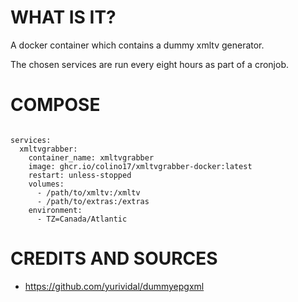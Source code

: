 # WHAT IS IT?

A docker container which contains a dummy xmltv generator.

The chosen services are run every eight hours as part of a cronjob.

# COMPOSE

```

services:
  xmltvgrabber:
    container_name: xmltvgrabber
    image: ghcr.io/colino17/xmltvgrabber-docker:latest
    restart: unless-stopped
    volumes:
      - /path/to/xmltv:/xmltv
      - /path/to/extras:/extras
    environment:
      - TZ=Canada/Atlantic
```

# CREDITS AND SOURCES
- https://github.com/yurividal/dummyepgxml
